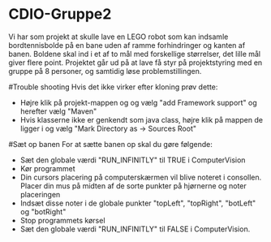 # CDIO-Gruppe2

Vi har som projekt at skulle lave en LEGO robot som kan indsamle bordtennisbolde på en bane uden af ramme forhindringer og kanten af banen. 
Boldene skal ind i et af to mål med forskellige størrelser, det lille mål giver flere point.
Projektet går ud på at lave få styr på projektstyring med en gruppe på 8 personer, og samtidig løse problemstillingen.

#Trouble shooting
Hvis det ikke virker efter kloning prøv dette:

 - Højre klik på projekt-mappen og og vælg "add Framework support" og herefter vælg "Maven"
 - Hvis klasserne ikke er genkendt som java class, højre klik på mappen de ligger i og vælg "Mark Directory as -> Sources Root"
 
 #Sæt op banen
 For at sætte banen op skal du gøre følgende:
 - Sæt den globale værdi "RUN_INFINITLY" til TRUE i ComputerVision
 - Kør programmet
 - Din cursors placering på computerskærmen vil blive noteret i consollen. Placer din mus på midten af de sorte punkter på hjørnerne og noter placeringen
 - Indsæt disse noter i de globale punkter "topLeft", "topRight", "botLeft" og "botRight"
 - Stop programmets kørsel
 - Sæt den globale værdi "RUN_INFINITLY" til FALSE i ComputerVision.
 
